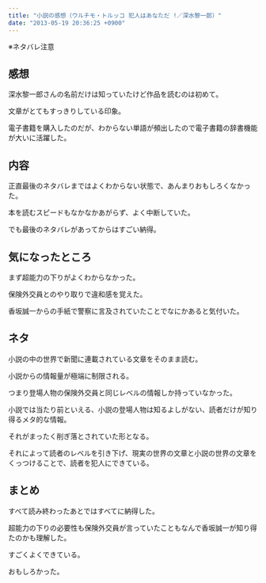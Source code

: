 ```yaml
---
title: "小説の感想（ウルチモ・トルッコ 犯人はあなただ !／深水黎一郎）"
date: "2013-05-19 20:36:25 +0900"
---
```


※ネタバレ注意

## 感想

深水黎一郎さんの名前だけは知っていたけど作品を読むのは初めて。

文章がとてもすっきりしている印象。

電子書籍を購入したのだが、わからない単語が頻出したので電子書籍の辞書機能が大いに活躍した。

## 内容

正直最後のネタバレまではよくわからない状態で、あんまりおもしろくなかった。

本を読むスピードもなかなかあがらず、よく中断していた。

でも最後のネタバレがあってからはすごい納得。

## 気になったところ

まず超能力の下りがよくわからなかった。

保険外交員とのやり取りで違和感を覚えた。

香坂誠一からの手紙で警察に言及されていたことでなにかあると気付いた。

## ネタ

小説の中の世界で新聞に連載されている文章をそのまま読む。

小説からの情報量が極端に制限される。

つまり登場人物の保険外交員と同じレベルの情報しか持っていなかった。

小説では当たり前といえる、小説の登場人物は知るよしがない、読者だけが知り得るメタ的な情報。

それがまったく削ぎ落とされていた形となる。

それによって読者のレベルを引き下げ、現実の世界の文章と小説の世界の文章をくっつけることで、読者を犯人にできている。

## まとめ

すべて読み終わったあとではすべてに納得した。

超能力の下りの必要性も保険外交員が言っていたこともなんで香坂誠一が知り得たのかも理解した。

すごくよくできている。

おもしろかった。
